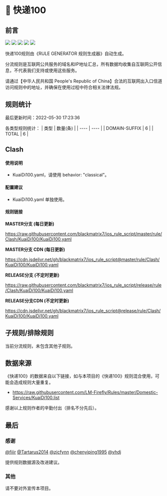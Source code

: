 # 🧸 快递100

## 前言

![](https://shields.io/badge/-移除重复规则-ff69b4) ![](https://shields.io/badge/-DOMAIN与DOMAIN--SUFFIX合并-green) ![](https://shields.io/badge/-DOMAIN--SUFFIX间合并-critical) ![](https://shields.io/badge/-DOMAIN--SUFFIX与DOMAIN--KEYWORD合并-blue) ![](https://shields.io/badge/-IP--CIDR(6)合并-blueviolet) 

快递100规则由《RULE GENERATOR 规则生成器》自动生成。

分流规则是互联网公共服务的域名和IP地址汇总，所有数据均收集自互联网公开信息，不代表我们支持或使用这些服务。

请通过【中华人民共和国 People's Republic of China】合法的互联网出入口信道访问规则中的地址，并确保在使用过程中符合相关法律法规。

## 规则统计

最后更新时间：2022-05-30 17:23:36

各类型规则统计：
| 类型 | 数量(条)  | 
| ---- | ----  |
| DOMAIN-SUFFIX | 6  | 
| TOTAL | 6  | 


## Clash 

#### 使用说明
- KuaiDi100.yaml，请使用 behavior: "classical"。

#### 配置建议
- KuaiDi100.yaml 单独使用。

#### 规则链接
**MASTER分支 (每日更新)**

https://raw.githubusercontent.com/blackmatrix7/ios_rule_script/master/rule/Clash/KuaiDi100/KuaiDi100.yaml

**MASTER分支 CDN (每日更新)**

https://cdn.jsdelivr.net/gh/blackmatrix7/ios_rule_script@master/rule/Clash/KuaiDi100/KuaiDi100.yaml

**RELEASE分支 (不定时更新)**

https://raw.githubusercontent.com/blackmatrix7/ios_rule_script/release/rule/Clash/KuaiDi100/KuaiDi100.yaml

**RELEASE分支CDN (不定时更新)**

https://cdn.jsdelivr.net/gh/blackmatrix7/ios_rule_script@release/rule/Clash/KuaiDi100/KuaiDi100.yaml

## 子规则/排除规则


当前分流规则，未包含其他子规则。

## 数据来源

《快递100》的数据来自以下链接，如与本项目的《快递100》规则混合使用，可能会造成规则大量重复。

- https://raw.githubusercontent.com/LM-Firefly/Rules/master/Domestic-Services/KuaiDi100.list


感谢以上规则作者的辛勤付出（排名不分先后）。

## 最后

### 感谢

[@fiiir](https://github.com/fiiir) [@Tartarus2014](https://github.com/Tartarus2014) [@zjcfynn](https://github.com/zjcfynn) [@chenyiping1995](https://github.com/chenyiping1995) [@vhdj](https://github.com/vhdj)

提供规则数据源及改进建议。

### 其他

请不要对外宣传本项目。